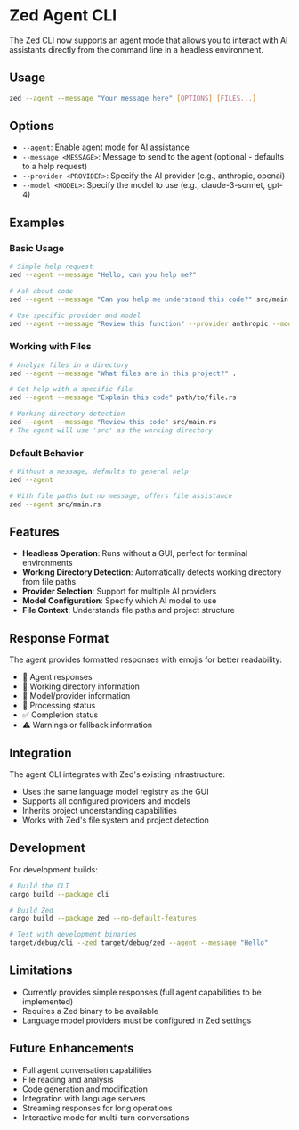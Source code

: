# Zed Agent CLI

The Zed CLI now supports an agent mode that allows you to interact with AI assistants directly from the command line in a headless environment.

## Usage

```bash
zed --agent --message "Your message here" [OPTIONS] [FILES...]
```

## Options

- `--agent`: Enable agent mode for AI assistance
- `--message <MESSAGE>`: Message to send to the agent (optional - defaults to a help request)
- `--provider <PROVIDER>`: Specify the AI provider (e.g., anthropic, openai)
- `--model <MODEL>`: Specify the model to use (e.g., claude-3-sonnet, gpt-4)

## Examples

### Basic Usage

```bash
# Simple help request
zed --agent --message "Hello, can you help me?"

# Ask about code
zed --agent --message "Can you help me understand this code?" src/main.rs

# Use specific provider and model
zed --agent --message "Review this function" --provider anthropic --model claude-3-sonnet src/lib.rs
```

### Working with Files

```bash
# Analyze files in a directory
zed --agent --message "What files are in this project?" .

# Get help with a specific file
zed --agent --message "Explain this code" path/to/file.rs

# Working directory detection
zed --agent --message "Review this code" src/main.rs
# The agent will use 'src' as the working directory
```

### Default Behavior

```bash
# Without a message, defaults to general help
zed --agent

# With file paths but no message, offers file assistance
zed --agent src/main.rs
```

## Features

- **Headless Operation**: Runs without a GUI, perfect for terminal environments
- **Working Directory Detection**: Automatically detects working directory from file paths
- **Provider Selection**: Support for multiple AI providers
- **Model Configuration**: Specify which AI model to use
- **File Context**: Understands file paths and project structure

## Response Format

The agent provides formatted responses with emojis for better readability:

- 🤖 Agent responses
- 📁 Working directory information
- 🧠 Model/provider information
- 💭 Processing status
- ✅ Completion status
- ⚠️ Warnings or fallback information

## Integration

The agent CLI integrates with Zed's existing infrastructure:

- Uses the same language model registry as the GUI
- Supports all configured providers and models
- Inherits project understanding capabilities
- Works with Zed's file system and project detection

## Development

For development builds:

```bash
# Build the CLI
cargo build --package cli

# Build Zed
cargo build --package zed --no-default-features

# Test with development binaries
target/debug/cli --zed target/debug/zed --agent --message "Hello"
```

## Limitations

- Currently provides simple responses (full agent capabilities to be implemented)
- Requires a Zed binary to be available
- Language model providers must be configured in Zed settings

## Future Enhancements

- Full agent conversation capabilities
- File reading and analysis
- Code generation and modification
- Integration with language servers
- Streaming responses for long operations
- Interactive mode for multi-turn conversations